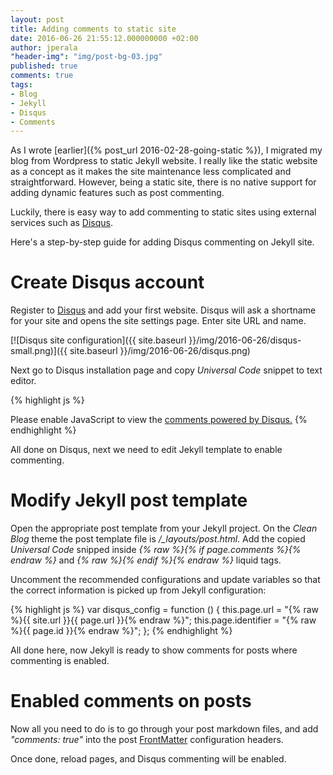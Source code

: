 ```yaml
---
layout: post
title: Adding comments to static site
date: 2016-06-26 21:55:12.000000000 +02:00
author: jperala
"header-img": "img/post-bg-03.jpg"
published: true
comments: true
tags:
- Blog
- Jekyll
- Disqus
- Comments
---
```


As I wrote [earlier]({% post_url 2016-02-28-going-static %}), I migrated my blog from Wordpress to static Jekyll website. I really like the static website as a concept as it makes the site maintenance less complicated and straightforward. However, being a static site, there is no native support for adding dynamic features such as post commenting.

Luckily, there is easy way to add commenting to static sites using external services such as [Disqus](https://disqus.com/).

Here's a step-by-step guide for adding Disqus commenting on Jekyll site.

Create Disqus account
=====================

Register to [Disqus](https://disqus.com/) and add your first website. Disqus will ask a shortname for your site and opens the site settings page. Enter site URL and name.

[![Disqus site configuration]({{ site.baseurl }}/img/2016-06-26/disqus-small.png)]({{ site.baseurl }}/img/2016-06-26/disqus.png)

Next go to Disqus installation page and copy *Universal Code* snippet to text editor.

{% highlight js %}
<div id="disqus_thread"></div>
<script>
    /**
     *  RECOMMENDED CONFIGURATION VARIABLES: EDIT AND UNCOMMENT THE SECTION BELOW TO INSERT DYNAMIC VALUES FROM YOUR PLATFORM OR CMS.
     *  LEARN WHY DEFINING THESE VARIABLES IS IMPORTANT: https://disqus.com/admin/universalcode/#configuration-variables
     */
    /*
    var disqus_config = function () {
        this.page.url = PAGE_URL;  // Replace PAGE_URL with your page's canonical URL variable
        this.page.identifier = PAGE_IDENTIFIER; // Replace PAGE_IDENTIFIER with your page's unique identifier variable
    };
    */
    (function() {  // DON'T EDIT BELOW THIS LINE
        var d = document, s = d.createElement('script');
        s.src = '//SITE_SHORTNAME.disqus.com/embed.js';
        s.setAttribute('data-timestamp', +new Date());
        (d.head || d.body).appendChild(s);
    })();
</script>
<noscript>Please enable JavaScript to view the <a href="https://disqus.com/?ref_noscript" rel="nofollow">comments powered by Disqus.</a></noscript>
{% endhighlight %}

All done on Disqus, next we need to edit Jekyll template to enable commenting.

Modify Jekyll post template
===========================

Open the appropriate post template from your Jekyll project. On the *Clean Blog* theme the post template file is */_layouts/post.html*. Add the copied *Universal Code* snipped inside *{% raw %}{% if page.comments %}{% endraw %}* and *{% raw %}{% endif %}{% endraw %}* liquid tags.

Uncomment the recommended configurations and update variables so that the correct information is picked up from Jekyll configuration:

{% highlight js %}
var disqus_config = function () {
  this.page.url = "{% raw %}{{ site.url }}{{ page.url }}{% endraw %}";
  this.page.identifier = "{% raw %}{{ page.id }}{% endraw %}";
};
{% endhighlight %}

All done here, now Jekyll is ready to show comments for posts where commenting is enabled.

Enabled comments on posts
=========================
Now all you need to do is to go through your post markdown files, and add *"comments: true"* into the post [FrontMatter](https://jekyllrb.com/docs/frontmatter/) configuration headers.

Once done, reload pages, and Disqus commenting will be enabled.
